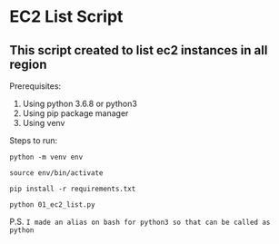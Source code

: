 # EC2 List Script

## This script created to list ec2 instances in all region 

Prerequisites:

1. Using python 3.6.8 or python3
1. Using pip package manager
1. Using venv


Steps to run:

```
python -m venv env

source env/bin/activate

pip install -r requirements.txt

python 01_ec2_list.py
```

P.S. `I made an alias on bash for python3 so that can be called as python`